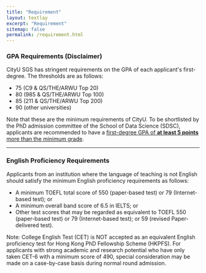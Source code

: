 ```yaml
---
title: "Requirement"
layout: textlay
excerpt: "Requirement"
sitemap: false
permalink: /requirement.html
---
```

### GPA Requirements (Disclaimer)
CityU SGS has stringent requirements on the GPA of each applicant's first-degree. 
The thresholds are as follows:
- 75 (C9 & QS/THE/ARWU Top 20)
- 80 (985 & QS/THE/ARWU Top 100)
- 85 (211 & QS/THE/ARWU Top 200)
- 90 (other universities)

Note that these are the minimum requirements of CityU. To be shortlisted by the PhD admission committee of the School of Data Science (SDSC), applicants are recommended to have a <u>first-degree GPA of **at least 5 points** more than the minimum grade</u>.

***
### English Proficiency Requirements
Applicants from an institution where the language of teaching is not English should satisfy the minimum English proficiency requirements as follows:
- A minimum TOEFL total score of 550 (paper-based test) or 79 (Internet-based test); or
- A minimum overall band score of 6.5 in IELTS; or
- Other test scores that may be regarded as equivalent to TOEFL 550 (paper-based test) or 79 (Internet-based test); or 59 (revised Paper-delivered test).

Note: College English Test (CET) is NOT accepted as an equivalent English proficiency test for Hong Kong PhD Fellowship Scheme (HKPFS). For applicants with strong academic and research potential who have only taken CET-6 with a minimum score of 490, special consideration may be made on a case-by-case basis during normal round admission.
